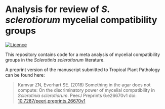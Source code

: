 # Analysis for review of *S. sclerotiorum* mycelial compatibility groups

[![Licence](https://img.shields.io/github/license/mashape/apistatus.svg)](http://choosealicense.com/licenses/mit/)

This repository contains code for a meta analysis of mycelial compatibility
groups in the *Sclerotinia sclerotiorum* literature. 

A preprint version of the manuscript submitted to Tropical Plant Pathology can be found here:

> Kamvar ZN, Everhart SE. (2018) Something in the agar does not compute: On the 
> discriminatory power of mycelial compatibility in _Sclerotinia sclerotiorum_. 
> PeerJ Preprints 6:e26670v1 doi: [10.7287/peerj.preprints.26670v1](https://doi.org/10.7287/peerj.preprints.26670v1)
